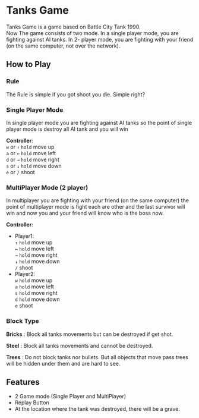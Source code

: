 # Tanks Game
Tanks Game is a game based on Battle City Tank 1990.  
Now The game consists of two mode. In a single player mode, you are fighting against AI tanks. In 2-
player mode, you are fighting with your friend (on the same computer, not over the network).

## How to Play
### Rule
The Rule is simple if you got shoot you die. Simple right?

### Single Player Mode
In single player mode you are fighting against AI tanks so the point of single player mode is destroy all AI tank and you will win  

**Controller**:   
```w``` or ```↑``` ```hold``` move up  
```a``` or ```←``` ```hold``` move left  
```d``` or ```→``` ```hold``` move right  
```s``` or ```↓``` ```hold``` move down  
```e``` or ```/``` shoot

### MultiPlayer Mode (2 player)
In multiplayer you are fighting with your friend (on the same computer) the point of multiplayer mode is fight each are other and the last survivor will win and now you and your friend will know who is the boss now.

**Controller**:
- Player1:  
```↑``` ```hold``` move up  
```←``` ```hold``` move left  
```→``` ```hold``` move right  
```↓``` ```hold``` move down  
```/``` shoot
- Player2:  
```w``` ```hold``` move up  
```a``` ```hold``` move left  
```s``` ```hold``` move right  
```d``` ```hold``` move down   
```e``` shoot

### Block Type
**Bricks** : Block all tanks movements but can be destroyed if get shot.  

**Steel** : Block all tanks movements and cannot be destroyed.  

**Trees** : Do not block tanks nor bullets. But all objects that move pass trees will be hidden
under them and are hard to see.

## Features
* 2 Game mode (Single Player and MultiPlayer)
* Replay Button
* At the location where the tank was destroyed, there will be a grave.
